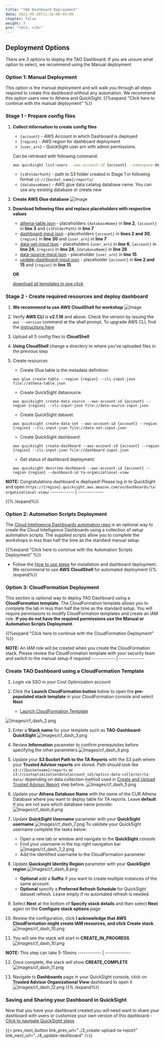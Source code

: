 ```yaml
---
title: "TAO Dashboard Deployment"
date: 2021-05-20T11:16:08-04:00
chapter: false
weight: 3
pre: "<b>3. </b>"
---
```


## Deployment Options
There are 3 options to deploy the TAO Dashboard. If you are unsure what option to select, we recommend using the Manual deployment


### Option 1: Manual Deployment
This option is the manual deployment and will walk you through all steps required to create this dashboard without any automation. We recommend this option users new to Athena and QuickSight. 
{{%expand "Click here to continue with the  manual deployment" %}}
### Stage 1 - Prepare config files

1. **Collect information to create config files**
    + `{account}` - AWS Account in which Dashboard is deployed
    + `{region}` - AWS region for dashboard deployment
    + `{user_arn}` - QuickSight user arn with admin permissions.
    
    Can be retrieved with following command:
    ```bash
    aws quicksight list-users --aws-account-id {account} --namespace default --region {region} --query 'UserList[*].Arn'
    ```
    + `{s3FolderPath}` - path to S3 folder created in Stage 1 in following format `s3://{bucket_name}/reports/`
    + `{databaseName}` - AWS glue data catalog database name. You can use any existing database or create new

1. **Create AWS Glue database**
    ![Image](/Cost/200_Cloud_Intelligence/Images/Glue_databaseName.png?classes=lab_picture_small)

1. **Download following files and replace placeholders with respective values**
    + [athena-table.json](/Cost/200_Cloud_Intelligence/templates/tao/athena-table.json) - placeholders `{databaseName}` in **line 2**, `{account}` in **line 3** and `{s3FolderPath}` in **line 7**
    + [dashboard-input.json](/Cost/200_Cloud_Intelligence/templates/tao/dashboard-input.json) - placeholders `{account}` in **lines 2 and 30**, `{region}` in **line 30** and `{user_arn}` in **line 7**
    + [data-set-input.json](/Cost/200_Cloud_Intelligence/templates/tao/data-set-input.json) - placeholders `{user_arn}` in **line 6**, `{account}` in **line 24**, `{region}` in **line 24**, `{databaseName}` in **line 26**
    + [data-source-input.json](/Cost/200_Cloud_Intelligence/templates/tao/data-source-input.json) - placeholder `{user_arn}` in **line 15**
    + [update-dashboard-input.json](/Cost/200_Cloud_Intelligence/templates/tao/update-dashboard-input.json) - placeholder `{account}` in **line 2 and 15** and `{region}` in **line 15**

    **OR**
    
    [download all templates in one click](/Cost/200_Cloud_Intelligence/templates/tao/templates.zip)

### Stage 2 - Create required resources and deploy dashboard

1. **We recommend to use AWS CloudShell for workshop**
    ![Image](/Cost/200_Cloud_Intelligence/Images/CloudShell.png?classes=lab_picture_small)

1. Verify **AWS CLI** is **v2.1.16** and above. Check the version by issuing the `aws --version` command at the shell prompt. To upgrade AWS CLI, find the [instructions here](https://docs.aws.amazon.com/cli/latest/userguide/install-cliv2.html)

1. Upload all 5 config files to **CloudShell**

1. **Using CloudShell** change a directory to where you've uploaded files in the previous step

1. Create resources
    + Create Glue table is the metadata definition:
    ```
    aws glue create-table --region {region} --cli-input-json file://athena-table.json
    ```

    + Create QuickSight datasource:
    ```
    aws quicksight create-data-source --aws-account-id {account} --region {region} --cli-input-json file://data-source-input.json
    ```

    + Create QuickSight dataset:
    ```
    aws quicksight create-data-set --aws-account-id {account} --region {region} --cli-input-json file://data-set-input.json
    ```

    + Create QuickSight dashboard:
    ```
    aws quicksight create-dashboard --aws-account-id {account} --region {region} --cli-input-json file://dashboard-input.json
    ```

    + Get status of dashboard deployment:
    ```
    aws quicksight describe-dashboard --aws-account-id {account} --region {region} --dashboard-id ta-organizational-view
    ```
**NOTE:** Congratulations dashboard is deployed! Please log in to QuickSight and open `https://{region}.quicksight.aws.amazon.com/sn/dashboards/ta-organizational-view/`
    ------------ | -------------	

{{% /expand%}}
### Option 2: Automation Scripts Deployment
The [Cloud Intelligence Dashboards automation repo](https://github.com/aws-samples/aws-cudos-framework-deployment) is an optional way to create the Cloud Intelligence Dashboards using a collection of setup automation scripts. The supplied scripts allow you to complete the workshops in less than half the time as the standard manual setup.

{{%expand "Click here to continue with the Automation Scripts Deployment" %}}

- Follow the [How to use steps](https://github.com/aws-samples/aws-cudos-framework-deployment#how-to-use) for installation and dashboard deployment. We recommend to use **AWS CloudShell** for automated deployment
{{% /expand%}}

### Option 3: CloudFormation Deployment
This section is optional way to deploy TAO Dashboard using a **CloudFormation template**. The CloudFormation template allows you to complete the lab in less than half the time as the standard setup. You will require permissions to modify CloudFormation templates and create an IAM role. **If you do not have the required permissions use the Manual or Automation Scripts Deployment**. 

{{%expand "Click here to continue with the CloudFormation Deployment" %}}

**NOTE:** An IAM role will be created when you create the CloudFormation stack. Please review the CloudFormation template with your security team and switch to the manual setup if required
    ------------ | -------------

### Create TAO Dashboard using a CloudFormation Template

1. Login via SSO in your Cost Optimization account

2. Click the **Launch CloudFormation button** below to open the **pre-populated stack template** in your CloudFormation console and select **Next**

	- [Launch CloudFormation Template](https://console.aws.amazon.com/cloudformation/home#/stacks/new?&templateURL=https://aws-well-architected-labs.s3.us-west-2.amazonaws.com/Cost/Labs/200-cloud-intelligence-dashboards/tao.cfn.yml)
	
![Images/cf_dash_2.png](/Cost/200_Cloud_Intelligence/Images/tao/cf_dash_2.png?classes=lab_picture_small)

3. Enter a **Stack name** for your template such as **TAO-Dashboard-QuickSight**
![Images/cf_dash_3.png](/Cost/200_Cloud_Intelligence/Images/tao/cf_dash_3.png?classes=lab_picture_small)

4. Review **Information** parameter to confirm prerequisites before specifying the other parameters
![Images/cf_dash_4.png](/Cost/200_Cloud_Intelligence/Images/tao/cf_dash_4.png?classes=lab_picture_small)

5. Update your **S3 Bucket Path to the TA Reports** with the S3 path where your **Trusted Advisor reports** are stored. Path should look like ``s3://{bucketname}/reports`` or ``s3://costoptimizationdata{account_id}/optics-data-collector/ta-data/`` depending on data collection method used in [Create and Upload Trusted Advisor Report](http://localhost:1313/cost/200_labs/200_cloud_intelligence/trusted-advisor-dashboards/dashboards/2_create-upload-ta-report/) step before.
![Images/cf_dash_5.png](/Cost/200_Cloud_Intelligence/Images/tao/cf_dash_5.png?classes=lab_picture_small)


6. Update your **Athena Database Name** with the name of the CUR Athena Database where you want to deploy table for TA reports. Leave **default** if you are not sure which database name provide:
![Images/cf_dash_6.png](/Cost/200_Cloud_Intelligence/Images/tao/cf_dash_6.png?classes=lab_picture_small)

7. Update **QuickSight Username** parameter with your **QuickSight username** 
![Images/cf_dash_7.png](/Cost/200_Cloud_Intelligence/Images/tao/cf_dash_7.png?classes=lab_picture_small)
To validate your QuickSight username complete the tasks below:
	- Open a new tab or window and navigate to the **QuickSight** console
	- Find your username in the top right navigation bar
![Images/cf_dash_7_2.png](/Cost/200_Cloud_Intelligence/Images/tao/cf_dash_7_2.png?classes=lab_picture_small)
	- Add the identified username to the CloudFormation parameter
	
8. Update **Quicksight Identity Region** parameter with your **QuickSight region** 
![Images/cf_dash_8.png](/Cost/200_Cloud_Intelligence/Images/tao/cf_dash_8.png?classes=lab_picture_small)

	- **Optional** add a **Suffix** if you want to create multiple instances of the same account. 
    - **Optional** specify a **Preferred Refresh Schedule** for QuickSight dataset refresh. Leave empty if no automated refresh is needed.
9. Select **Next** at the bottom of **Specify stack details** and then select **Next** again on the **Configure stack options** page

10. Review the configuration, click **I acknowledge that AWS CloudFormation might create IAM resources, and click Create stack**.
![Images/cf_dash_10.png](/Cost/200_Cloud_Intelligence/Images/cf_dash_9.png?classes=lab_picture_small)

11. You will see the stack will start in **CREATE_IN_PROGRESS** 
![Images/cf_dash_10.png](/Cost/200_Cloud_Intelligence/Images/tao/cf_dash_10.png?classes=lab_picture_small)

**NOTE:** This step can take 5-15mins
    ------------ | -------------

12. Once complete, the stack will show **CREATE_COMPLETE**
![Images/cf_dash_11.png](/Cost/200_Cloud_Intelligence/Images/tao/cf_dash_11.png?classes=lab_picture_small)

13. Navigate to **Dashboards** page in your QuickSight console, click on **Trusted Advisor Organizational View** dashboard to open it
![Images/cf_dash_12.png](/Cost/200_Cloud_Intelligence/Images/tao/cf_dash_12.png?classes=lab_picture_small)
{{% /expand%}}



### Saving and Sharing your Dashboard in QuickSight 
Now that you have your dashboard created you will need want to share your dashboard with users or customize your own version of this dashboard
	- [Click to navigate QuickSight steps](https://wellarchitectedlabs.com/cost/200_labs/200_cloud_intelligence/quicksight/quicksight)

{{< prev_next_button link_prev_url="../2_create-upload-ta-report" link_next_url="../4_update-dashboard" />}}